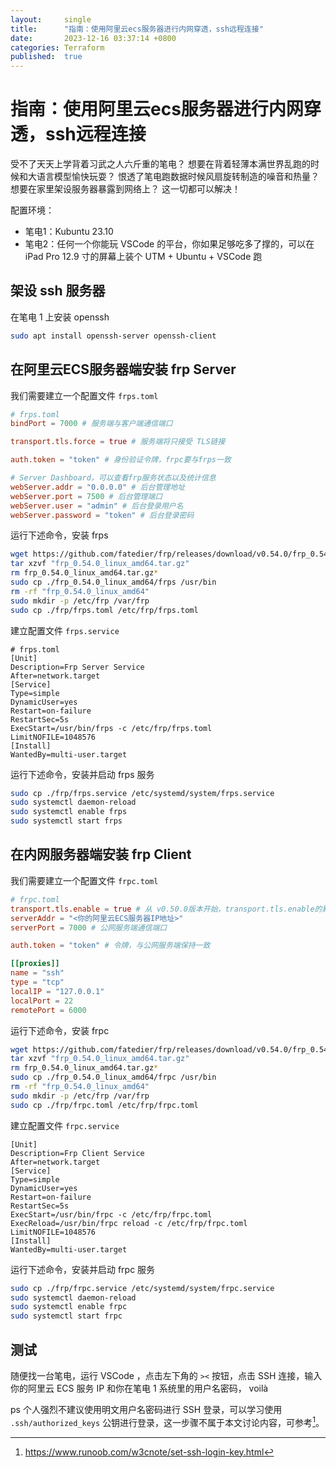 ```yaml
---
layout:     single
title:      "指南：使用阿里云ecs服务器进行内网穿透，ssh远程连接"
date:       2023-12-16 03:37:14 +0800
categories: Terraform
published:  true
---
```


# 指南：使用阿里云ecs服务器进行内网穿透，ssh远程连接

受不了天天上学背着习武之人六斤重的笔电？
想要在背着轻薄本满世界乱跑的时候和大语言模型愉快玩耍？
恨透了笔电跑数据时候风扇旋转制造的噪音和热量？
想要在家里架设服务器暴露到网络上？
这一切都可以解决！

配置环境：
- 笔电1：Kubuntu 23.10
- 笔电2：任何一个你能玩 VSCode 的平台，你如果足够吃多了撑的，可以在 iPad Pro 12.9 寸的屏幕上装个 UTM + Ubuntu + VSCode 跑

## 架设 ssh 服务器

在笔电 1 上安装 openssh

```bash
sudo apt install openssh-server openssh-client
```

## 在阿里云ECS服务器端安装 frp Server

我们需要建立一个配置文件 `frps.toml`

```toml
# frps.toml
bindPort = 7000 # 服务端与客户端通信端口

transport.tls.force = true # 服务端将只接受 TLS链接

auth.token = "token" # 身份验证令牌，frpc要与frps一致

# Server Dashboard，可以查看frp服务状态以及统计信息
webServer.addr = "0.0.0.0" # 后台管理地址
webServer.port = 7500 # 后台管理端口
webServer.user = "admin" # 后台登录用户名
webServer.password = "token" # 后台登录密码
```

运行下述命令，安装 frps

```bash
wget https://github.com/fatedier/frp/releases/download/v0.54.0/frp_0.54.0_linux_amd64.tar.gz
tar xzvf "frp_0.54.0_linux_amd64.tar.gz"
rm frp_0.54.0_linux_amd64.tar.gz*
sudo cp ./frp_0.54.0_linux_amd64/frps /usr/bin
rm -rf "frp_0.54.0_linux_amd64"
sudo mkdir -p /etc/frp /var/frp
sudo cp ./frp/frps.toml /etc/frp/frps.toml
```

建立配置文件 `frps.service`

```service
# frps.toml
[Unit]
Description=Frp Server Service
After=network.target
[Service]
Type=simple
DynamicUser=yes
Restart=on-failure
RestartSec=5s
ExecStart=/usr/bin/frps -c /etc/frp/frps.toml
LimitNOFILE=1048576
[Install]
WantedBy=multi-user.target
```

运行下述命令，安装并启动 frps 服务

```bash
sudo cp ./frp/frps.service /etc/systemd/system/frps.service
sudo systemctl daemon-reload
sudo systemctl enable frps
sudo systemctl start frps
```

## 在内网服务器端安装 frp Client

我们需要建立一个配置文件 `frpc.toml`

```toml
# frpc.toml
transport.tls.enable = true # 从 v0.50.0版本开始，transport.tls.enable的默认值为 true
serverAddr = "<你的阿里云ECS服务器IP地址>"
serverPort = 7000 # 公网服务端通信端口

auth.token = "token" # 令牌，与公网服务端保持一致

[[proxies]]
name = "ssh"
type = "tcp"
localIP = "127.0.0.1"
localPort = 22
remotePort = 6000
```

运行下述命令，安装 frpc

```bash
wget https://github.com/fatedier/frp/releases/download/v0.54.0/frp_0.54.0_linux_amd64.tar.gz
tar xzvf "frp_0.54.0_linux_amd64.tar.gz"
rm frp_0.54.0_linux_amd64.tar.gz*
sudo cp ./frp_0.54.0_linux_amd64/frpc /usr/bin
rm -rf "frp_0.54.0_linux_amd64"
sudo mkdir -p /etc/frp /var/frp
sudo cp ./frp/frpc.toml /etc/frp/frpc.toml
```

建立配置文件 `frpc.service`

```service
[Unit]
Description=Frp Client Service
After=network.target
[Service]
Type=simple
DynamicUser=yes
Restart=on-failure
RestartSec=5s
ExecStart=/usr/bin/frpc -c /etc/frp/frpc.toml
ExecReload=/usr/bin/frpc reload -c /etc/frp/frpc.toml
LimitNOFILE=1048576
[Install]
WantedBy=multi-user.target
```

运行下述命令，安装并启动 frpc 服务

```bash
sudo cp ./frp/frpc.service /etc/systemd/system/frpc.service
sudo systemctl daemon-reload
sudo systemctl enable frpc
sudo systemctl start frpc
```

## 测试

随便找一台笔电，运行 VSCode ，点击左下角的 `><` 按钮，点击 SSH 连接，输入你的阿里云 ECS 服务 IP 和你在笔电 1 系统里的用户名密码， voilà

ps 个人强烈不建议使用明文用户名密码进行 SSH 登录，可以学习使用 `.ssh/authorized_keys` 公钥进行登录，这一步骤不属于本文讨论内容，可参考[^1]。

[^1]: https://www.runoob.com/w3cnote/set-ssh-login-key.html

